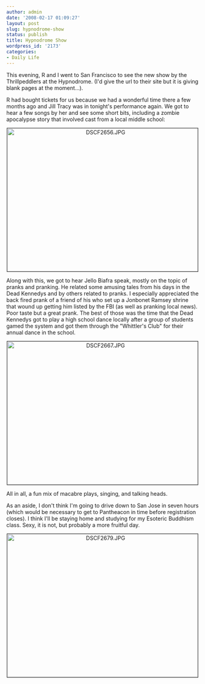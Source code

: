 ```yaml
---
author: admin
date: '2008-02-17 01:09:27'
layout: post
slug: hypnodrome-show
status: publish
title: Hypnodrome Show
wordpress_id: '2173'
categories:
- Daily Life
---
```

This evening, R and I went to San Francisco to see the new show by the Thrillpeddlers at the Hypnodrome. (I'd give the url to their site but it is giving blank pages at the moment...).

R had bought tickets for us because we had a wonderful time there a few months ago and Jill Tracy was in tonight's performance again. We got to hear a few songs by her and see some short bits, including a zombie apocalypse story that involved cast from a local middle school:
<p align="center"><a href="http://www.flickr.com/photos/albill/2270273329/" title="DSCF2656.JPG by albill, on Flickr"><img src="http://farm3.static.flickr.com/2358/2270273329_89a4d75df2.jpg" width="500" height="375" border="1" alt="DSCF2656.JPG" /></a></p>
Along with this, we got to hear Jello Biafra speak, mostly on the topic of pranks and pranking. He related some amusing tales from his days in the Dead Kennedys and by others related to pranks. I especially appreciated the back fired prank of a friend of his who set up a Jonbonet Ramsey shrine that wound up getting him listed by the FBI (as well as pranking local news). Poor taste but a great prank. The best of those was the time that the Dead Kennedys got to play a high school dance locally after a group of students gamed the system and got them through the "Whittler's Club" for their annual dance in the school.
<p align="center"><a href="http://www.flickr.com/photos/albill/2270274387/" title="DSCF2667.JPG by albill, on Flickr"><img src="http://farm3.static.flickr.com/2392/2270274387_8911e730fe.jpg" width="500" height="375" border="1" alt="DSCF2667.JPG" /></a></p>
All in all, a fun mix of macabre plays, singing, and talking heads.

As an aside, I don't think I'm going to drive down to San Jose in seven hours (which would be necessary to get to Pantheacon in time before registration closes). I think I'll be staying home and studying for my Esoteric Buddhism class. Sexy, it is not, but probably a more fruitful day.
<p align="center"><a href="http://www.flickr.com/photos/albill/2270274481/" title="DSCF2679.JPG by albill, on Flickr"><img src="http://farm3.static.flickr.com/2313/2270274481_3b51ba007f.jpg" width="500" height="375" border="1" alt="DSCF2679.JPG" /></a></p>
